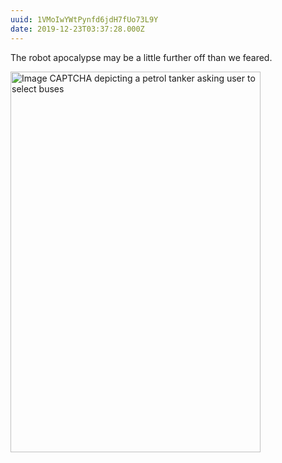 ```yaml
---
uuid: 1VMoIwYWtPynfd6jdH7fUo73L9Y
date: 2019-12-23T03:37:28.000Z
---
```


The robot apocalypse may be a little further off than we feared.

<img src="/assets/notes/robot-apocalypse.jpg" srcset="/assets/notes/robot-apocalypse.jpg 400w, /assets/notes/robot-apocalypse@2x.jpg 800w" alt="Image CAPTCHA depicting a petrol tanker asking user to select buses" width="400" height="609" loading="lazy">
